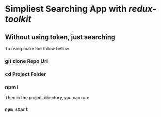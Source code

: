 # Simpliest Searching App with *redux-toolkit*

## Without using token, just searching

To using make the follow bellow
### git clone **Repo Url**
### cd **Project Folder**
### npm i

Then in the project directory, you can run:

### `npm start`
